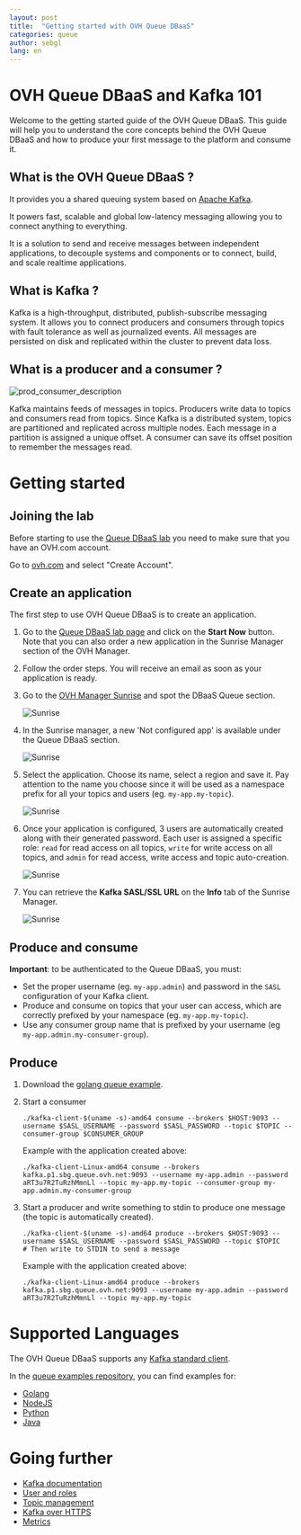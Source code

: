 ```yaml
---
layout: post
title:  "Getting started with OVH Queue DBaaS"
categories: queue
author: sebgl
lang: en
---
```

# OVH Queue DBaaS and Kafka 101

Welcome to the getting started guide of the OVH Queue DBaaS. This guide will help you to understand the core concepts behind the OVH Queue DBaaS
and how to produce your first message to the platform and consume it.

## What is the OVH Queue DBaaS ?

It provides you a shared queuing system based on [Apache Kafka](http://kafka.apache.org/).

It powers fast, scalable and global low-latency messaging allowing you to connect anything to everything.

It is a solution to send and receive messages between independent applications, to decouple systems and components or
to connect, build, and scale realtime applications.

## What is Kafka ?

Kafka is a high-throughput, distributed, publish-subscribe messaging system.
It allows you to connect producers and consumers through topics with fault tolerance as well as journalized events.
All messages are persisted on disk and replicated within the cluster to prevent data loss.

## What is a producer and a consumer ?

![prod_consumer_description](/kb/images/2016-06-15-getting-started-with-queue-as-a-service/queue_description.png)

Kafka maintains feeds of messages in topics. Producers write data to topics and
consumers read from topics. Since Kafka is a distributed system, topics are partitioned
and replicated across multiple nodes.
Each message in a partition is assigned a unique offset. A consumer can save its offset position
to remember the messages read.

# Getting started

## Joining the lab

Before starting to use the [Queue DBaaS lab](https://www.runabove.com/dbaas-queue.xml) you need to make sure that you have
an OVH.com account.

Go to [ovh.com](https://www.ovh.com/manager/web/login/) and
select "Create Account".

## Create an application

The first step to use OVH Queue DBaaS is to create an application.

1. Go to the [Queue DBaaS lab page](https://www.runabove.com/dbaas-queue.xml) and click on the
**Start Now** button. Note that you can also order a new application in the Sunrise Manager section of the OVH Manager.

2. Follow the order steps. You will receive an email as soon as your application is ready.

3. Go to the [OVH Manager Sunrise](https://www.ovh.com/manager/sunrise/index.html) and spot the DBaaS Queue section.

    ![Sunrise](/kb/images/2016-06-15-getting-started-with-queue-as-a-service/queue_sunrise.png)

4. In the Sunrise manager, a new 'Not configured app' is available under the Queue DBaaS section.

    ![Sunrise](/kb/images/2016-06-15-getting-started-with-queue-as-a-service/queue_not_configured_app_menu.png)

5. Select the application. Choose its name, select a region and save it. Pay attention to the name you choose
since it will be used as a namespace prefix for all your topics and users (eg. `my-app.my-topic`).

    ![Sunrise](/kb/images/2016-06-15-getting-started-with-queue-as-a-service/queue_not_configured_app.png)

6. Once your application is configured, 3 users are automatically created along with their generated password.
Each user is assigned a specific role: `read` for read access on all topics, `write` for write access on all topics, and `admin`
for read access, write access and topic auto-creation.

    ![Sunrise](/kb/images/2016-06-15-getting-started-with-queue-as-a-service/default_users_credentials.png)

7. You can retrieve the **Kafka SASL/SSL URL** on the **Info** tab of the Sunrise Manager.

    ![Sunrise](/kb/images/2016-06-15-getting-started-with-queue-as-a-service/queue_info.png)

## Produce and consume

**Important**: to be authenticated to the Queue DBaaS, you must:

- Set the proper username (eg. `my-app.admin`) and password in the `SASL` configuration of your Kafka client.
- Produce and consume on topics that your user can access, which are correctly prefixed by your namespace (eg. `my-app.my-topic`).
- Use any consumer group name that is prefixed by your username (eg `my-app.admin.my-consumer-group`).

## Produce

1. Download the [golang queue example](https://github.com/runabove/queue-examples/releases).

2. Start a consumer

    ```
    ./kafka-client-$(uname -s)-amd64 consume --brokers $HOST:9093 --username $SASL_USERNAME --password $SASL_PASSWORD --topic $TOPIC --consumer-group $CONSUMER_GROUP
    ```

    Example with the application created above:

    ```
    ./kafka-client-Linux-amd64 consume --brokers kafka.p1.sbg.queue.ovh.net:9093 --username my-app.admin --password aRT3u7R2TuRzhMmnLl --topic my-app.my-topic --consumer-group my-app.admin.my-consumer-group
    ```


3. Start a producer and write something to stdin to produce one message (the topic is automatically created).

    ```
    ./kafka-client-$(uname -s)-amd64 produce --brokers $HOST:9093 --username $SASL_USERNAME --password $SASL_PASSWORD --topic $TOPIC
    # Then write to STDIN to send a message
    ```

    Example with the application created above:

    ```
    ./kafka-client-Linux-amd64 produce --brokers kafka.p1.sbg.queue.ovh.net:9093 --username my-app.admin --password aRT3u7R2TuRzhMmnLl --topic my-app.my-topic
    ```

# Supported Languages

The OVH Queue DBaaS supports any [Kafka standard client](https://cwiki.apache.org/confluence/display/KAFKA/Clients).

In the [queue examples repository](https://github.com/runabove/queue-examples), you can find examples for:

  - [Golang](https://github.com/runabove/queue-examples/tree/master/go)
  - [NodeJS](https://github.com/runabove/queue-examples/tree/master/nodejs)
  - [Python](https://github.com/runabove/queue-examples/tree/master/python)
  - [Java](https://github.com/runabove/queue-examples/tree/master/java)

# Going further

- [Kafka documentation](http://kafka.apache.org/documentation.html#introduction)
- [User and roles](https://community.runabove.com/kb/en/queue/kafka-sasl-ssl.html)
- [Topic management](https://community.runabove.com/kb/en/queue/kafka-topics-management.html)
- [Kafka over HTTPS](https://community.runabove.com/kb/en/queue/dbaas-queue-https.html)
- [Metrics](https://community.runabove.com/kb/en/queue/kafka-metrics-grafana.html)
